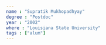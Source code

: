 ```yaml
---
name : "Supratik Mukhopadhyay"
degree : "Postdoc"
year : "2002"
where : "Louisiana State University"
tags : ["alum"]
---
```

